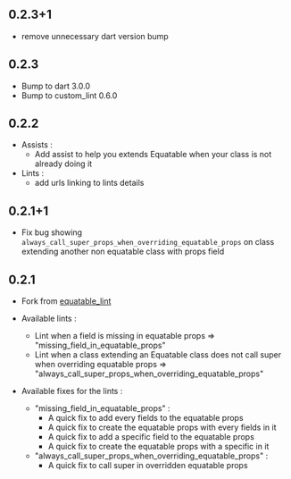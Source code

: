 ## 0.2.3+1

- remove unnecessary dart version bump

## 0.2.3

- Bump to dart 3.0.0
- Bump to custom_lint 0.6.0

## 0.2.2

- Assists :
    - Add assist to help you extends Equatable when your class is not already doing it
- Lints :
    - add urls linking to lints details

## 0.2.1+1

- Fix bug showing `always_call_super_props_when_overriding_equatable_props` on class extending another non equatable class with props field

## 0.2.1

- Fork from [equatable_lint](https://pub.dev/packages/equatable_lint)

- Available lints :
    - Lint when a field is missing in equatable props => "missing_field_in_equatable_props"
    - Lint when a class extending an Equatable class does not call super when overriding equatable props => "always_call_super_props_when_overriding_equatable_props"

- Available fixes for the lints :
    - "missing_field_in_equatable_props" :
        - A quick fix to add every fields to the equatable props
        - A quick fix to create the equatable props with every fields in it
        - A quick fix to add a specific field to the equatable props
        - A quick fix to create the equatable props with a specific in it
    - "always_call_super_props_when_overriding_equatable_props" :
        - A quick fix to call super in overridden equatable props